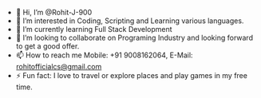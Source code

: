 - 👋 Hi, I’m @Rohit-J-900
- 👀 I’m interested in Coding, Scripting and Learning various languages.
- 🌱 I’m currently learning Full Stack Development
- 💞️ I’m looking to collaborate on Programing Industry and looking forward to get a good offer.
- 📫 How to reach me Mobile: +91 9008162064, E-Mail: rohitofficialcs@gmail.com
- ⚡ Fun fact: I love to travel or explore places and play games in my free time.

<!---
Rohit-J-900/Rohit-J-900 is a ✨ special ✨ repository because its `README.md` (this file) appears on your GitHub profile.
You can click the Preview link to take a look at your changes.
--->
